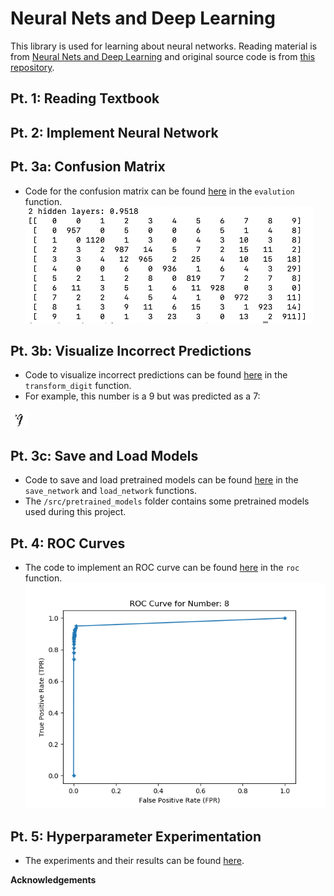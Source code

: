 # Neural Nets and Deep Learning
This library is used for learning about neural networks. Reading material is from [Neural Nets and Deep Learning](http://neuralnetworksanddeeplearning.com/chap1.html) and original source code is from [this repository](https://github.com/mnielsen/neural-networks-and-deep-learning.git).

## Pt. 1: Reading Textbook
## Pt. 2: Implement Neural Network
## Pt. 3a: Confusion Matrix
- Code for the confusion matrix can be found [here](/src/network.py) in the `evalution` function.
![Confusion Matrix](/src/confusion_matrix/confusin_matrix.png)

## Pt. 3b: Visualize Incorrect Predictions
- Code to visualize incorrect predictions can be found [here](src/network.py) in the `transform_digit` function.
- For example, this number is a 9 but was predicted as a 7:

![Mislabeled Number](/src/mislabeled_nums/actual_9/predict_7.png)

## Pt. 3c: Save and Load Models
- Code to save and load pretrained models can be found [here](src/network.py) in the `save_network` and `load_network` functions.
- The `/src/pretrained_models` folder contains some pretrained models used during this project.

## Pt. 4: ROC Curves
- The code to implement an ROC curve can be found [here](src/network.py) in the `roc` function.
![ROC Curve](src/ROC/ROC_8.png)

## Pt. 5: Hyperparameter Experimentation
- The experiments and their results can be found [here](hyperparams_exp.pdf).

**Acknowledgements** 
